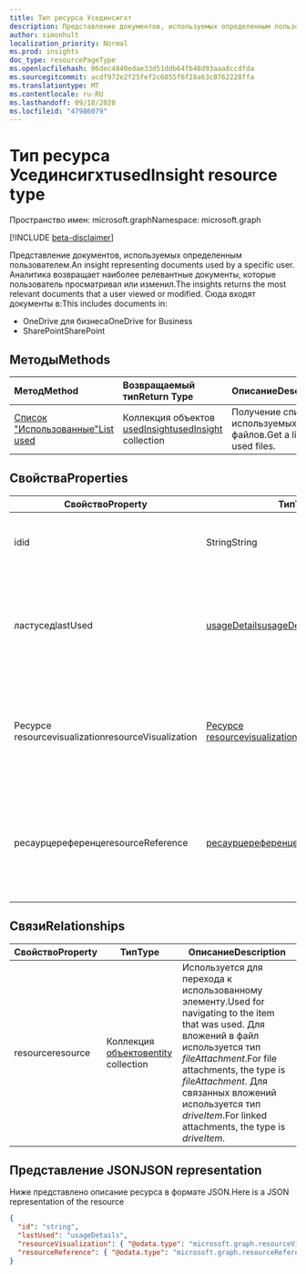 ```yaml
---
title: Тип ресурса Усединсигхт
description: Представление документов, используемых определенным пользователем. Аналитика возвращает наиболее релевантные документы, которые пользователь просматривал или изменил.
author: simonhult
localization_priority: Normal
ms.prod: insights
doc_type: resourcePageType
ms.openlocfilehash: 06dec4840edae33d51ddb64fb48d93aaa8ccdfda
ms.sourcegitcommit: acdf972e2f25fef2c6855f6f28a63c0762228ffa
ms.translationtype: MT
ms.contentlocale: ru-RU
ms.lasthandoff: 09/18/2020
ms.locfileid: "47986079"
---
```

# <a name="usedinsight-resource-type"></a><span data-ttu-id="28bde-104">Тип ресурса Усединсигхт</span><span class="sxs-lookup"><span data-stu-id="28bde-104">usedInsight resource type</span></span>

<span data-ttu-id="28bde-105">Пространство имен: microsoft.graph</span><span class="sxs-lookup"><span data-stu-id="28bde-105">Namespace: microsoft.graph</span></span>

[!INCLUDE [beta-disclaimer](../../includes/beta-disclaimer.md)]

<span data-ttu-id="28bde-106">Представление документов, используемых определенным пользователем.</span><span class="sxs-lookup"><span data-stu-id="28bde-106">An insight representing documents used by a specific user.</span></span> <span data-ttu-id="28bde-107">Аналитика возвращает наиболее релевантные документы, которые пользователь просматривал или изменил.</span><span class="sxs-lookup"><span data-stu-id="28bde-107">The insights returns the most relevant documents that a user viewed or modified.</span></span> <span data-ttu-id="28bde-108">Сюда входят документы в:</span><span class="sxs-lookup"><span data-stu-id="28bde-108">This includes documents in:</span></span>

- <span data-ttu-id="28bde-109">OneDrive для бизнеса</span><span class="sxs-lookup"><span data-stu-id="28bde-109">OneDrive for Business</span></span>
- <span data-ttu-id="28bde-110">SharePoint</span><span class="sxs-lookup"><span data-stu-id="28bde-110">SharePoint</span></span>

## <a name="methods"></a><span data-ttu-id="28bde-111">Методы</span><span class="sxs-lookup"><span data-stu-id="28bde-111">Methods</span></span>

| <span data-ttu-id="28bde-112">Метод</span><span class="sxs-lookup"><span data-stu-id="28bde-112">Method</span></span>       | <span data-ttu-id="28bde-113">Возвращаемый тип</span><span class="sxs-lookup"><span data-stu-id="28bde-113">Return Type</span></span>  |<span data-ttu-id="28bde-114">Описание</span><span class="sxs-lookup"><span data-stu-id="28bde-114">Description</span></span>|
|:---------------|:--------|:----------|
|[<span data-ttu-id="28bde-115">Список "Использованные"</span><span class="sxs-lookup"><span data-stu-id="28bde-115">List used</span></span>](../api/insights-list-used.md) |<span data-ttu-id="28bde-116">Коллекция объектов [usedInsight](insights-used.md)</span><span class="sxs-lookup"><span data-stu-id="28bde-116">[usedInsight](insights-used.md) collection</span></span>| <span data-ttu-id="28bde-117">Получение списка используемых файлов.</span><span class="sxs-lookup"><span data-stu-id="28bde-117">Get a list of used files.</span></span>|

## <a name="properties"></a><span data-ttu-id="28bde-118">Свойства</span><span class="sxs-lookup"><span data-stu-id="28bde-118">Properties</span></span>

| <span data-ttu-id="28bde-119">Свойство</span><span class="sxs-lookup"><span data-stu-id="28bde-119">Property</span></span>              | <span data-ttu-id="28bde-120">Тип</span><span class="sxs-lookup"><span data-stu-id="28bde-120">Type</span></span>                      | <span data-ttu-id="28bde-121">Описание</span><span class="sxs-lookup"><span data-stu-id="28bde-121">Description</span></span>  |
| -------------         |---------------            | -------------|
| <span data-ttu-id="28bde-122">id</span><span class="sxs-lookup"><span data-stu-id="28bde-122">id</span></span>                    | <span data-ttu-id="28bde-123">String</span><span class="sxs-lookup"><span data-stu-id="28bde-123">String</span></span>                    | <span data-ttu-id="28bde-124">Уникальный идентификатор связи.</span><span class="sxs-lookup"><span data-stu-id="28bde-124">Unique identifier of the relationship.</span></span> <span data-ttu-id="28bde-125">Только для чтения.</span><span class="sxs-lookup"><span data-stu-id="28bde-125">Read only.</span></span>        |
| <span data-ttu-id="28bde-126">ластусед</span><span class="sxs-lookup"><span data-stu-id="28bde-126">lastUsed</span></span>              | [<span data-ttu-id="28bde-127">usageDetails</span><span class="sxs-lookup"><span data-stu-id="28bde-127">usageDetails</span></span>](insights-usagedetails.md)              | <span data-ttu-id="28bde-128">Сведения о том, когда элемент был последний раз просмотрен или изменен пользователем.</span><span class="sxs-lookup"><span data-stu-id="28bde-128">Information about when the item was last viewed or modified by the user.</span></span> <span data-ttu-id="28bde-129">Только для чтения.</span><span class="sxs-lookup"><span data-stu-id="28bde-129">Read only.</span></span>      |
| <span data-ttu-id="28bde-130">Ресурсе resourcevisualization</span><span class="sxs-lookup"><span data-stu-id="28bde-130">resourceVisualization</span></span> | [<span data-ttu-id="28bde-131">Ресурсе resourcevisualization</span><span class="sxs-lookup"><span data-stu-id="28bde-131">resourceVisualization</span></span>](insights-resourcevisualization.md)                | <span data-ttu-id="28bde-132">Свойства, которые можно использовать для отображения документа в вашем интерфейсе.</span><span class="sxs-lookup"><span data-stu-id="28bde-132">Properties that you can use to visualize the document in your experience.</span></span> <span data-ttu-id="28bde-133">Только для чтения</span><span class="sxs-lookup"><span data-stu-id="28bde-133">Read-only</span></span>      |
| <span data-ttu-id="28bde-134">ресаурцереференце</span><span class="sxs-lookup"><span data-stu-id="28bde-134">resourceReference</span></span>     | [<span data-ttu-id="28bde-135">ресаурцереференце</span><span class="sxs-lookup"><span data-stu-id="28bde-135">resourceReference</span></span>](insights-resourcereference.md)                      | <span data-ttu-id="28bde-136">Справочные свойства используемого документа, например URL-адрес и тип документа.</span><span class="sxs-lookup"><span data-stu-id="28bde-136">Reference properties of the used document, such as the url and type of the document.</span></span> <span data-ttu-id="28bde-137">Только для чтения</span><span class="sxs-lookup"><span data-stu-id="28bde-137">Read-only</span></span>     |

## <a name="relationships"></a><span data-ttu-id="28bde-138">Связи</span><span class="sxs-lookup"><span data-stu-id="28bde-138">Relationships</span></span>

| <span data-ttu-id="28bde-139">Свойство</span><span class="sxs-lookup"><span data-stu-id="28bde-139">Property</span></span>      | <span data-ttu-id="28bde-140">Тип</span><span class="sxs-lookup"><span data-stu-id="28bde-140">Type</span></span>          | <span data-ttu-id="28bde-141">Описание</span><span class="sxs-lookup"><span data-stu-id="28bde-141">Description</span></span>  |
| ------------- |---------------| -------------|
| <span data-ttu-id="28bde-142">resource</span><span class="sxs-lookup"><span data-stu-id="28bde-142">resource</span></span>      | <span data-ttu-id="28bde-143">Коллекция [объектов](entity.md)</span><span class="sxs-lookup"><span data-stu-id="28bde-143">[entity](entity.md) collection</span></span>    | <span data-ttu-id="28bde-144">Используется для перехода к использованному элементу.</span><span class="sxs-lookup"><span data-stu-id="28bde-144">Used for navigating to the item that was used.</span></span> <span data-ttu-id="28bde-145">Для вложений в файл используется тип *fileAttachment*.</span><span class="sxs-lookup"><span data-stu-id="28bde-145">For file attachments, the type is *fileAttachment*.</span></span> <span data-ttu-id="28bde-146">Для связанных вложений используется тип *driveItem*.</span><span class="sxs-lookup"><span data-stu-id="28bde-146">For linked attachments, the type is *driveItem*.</span></span> |

## <a name="json-representation"></a><span data-ttu-id="28bde-147">Представление JSON</span><span class="sxs-lookup"><span data-stu-id="28bde-147">JSON representation</span></span>
<span data-ttu-id="28bde-148">Ниже представлено описание ресурса в формате JSON.</span><span class="sxs-lookup"><span data-stu-id="28bde-148">Here is a JSON representation of the resource</span></span>

<!-- {
  "blockType": "resource",
  "keyProperty":"id",
  "optionalProperties": [
    "resource"
  ],
  "@odata.type": "microsoft.graph.usedInsight"
}-->

```json
{
  "id": "string",
  "lastUsed": "usageDetails",
  "resourceVisualization": { "@odata.type": "microsoft.graph.resourceVisualization" },
  "resourceReference": { "@odata.type": "microsoft.graph.resourceReference" }
}
```


